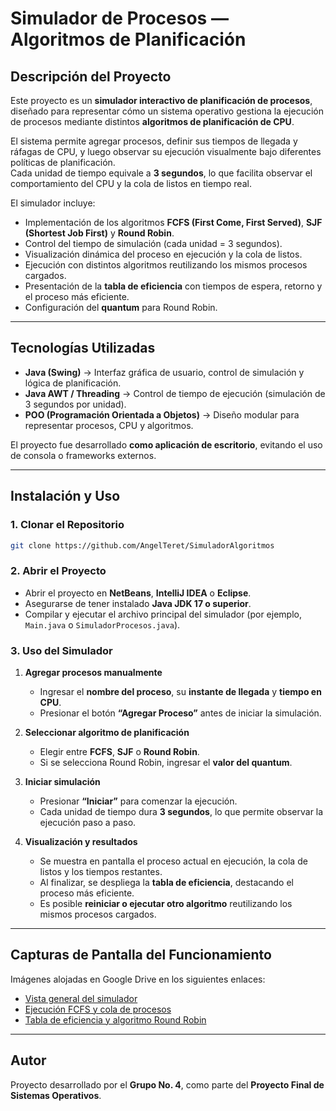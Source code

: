 # Simulador de Procesos — Algoritmos de Planificación

## Descripción del Proyecto
Este proyecto es un **simulador interactivo de planificación de procesos**, diseñado para representar cómo un sistema operativo gestiona la ejecución de procesos mediante distintos **algoritmos de planificación de CPU**.  

El sistema permite agregar procesos, definir sus tiempos de llegada y ráfagas de CPU, y luego observar su ejecución visualmente bajo diferentes políticas de planificación.  
Cada unidad de tiempo equivale a **3 segundos**, lo que facilita observar el comportamiento del CPU y la cola de listos en tiempo real.

El simulador incluye:
- Implementación de los algoritmos **FCFS (First Come, First Served)**, **SJF (Shortest Job First)** y **Round Robin**.
- Control del tiempo de simulación (cada unidad = 3 segundos).
- Visualización dinámica del proceso en ejecución y la cola de listos.
- Ejecución con distintos algoritmos reutilizando los mismos procesos cargados.
- Presentación de la **tabla de eficiencia** con tiempos de espera, retorno y el proceso más eficiente.
- Configuración del **quantum** para Round Robin.

---

## Tecnologías Utilizadas
- **Java (Swing)** → Interfaz gráfica de usuario, control de simulación y lógica de planificación.  
- **Java AWT / Threading** → Control de tiempo de ejecución (simulación de 3 segundos por unidad).  
- **POO (Programación Orientada a Objetos)** → Diseño modular para representar procesos, CPU y algoritmos.  

El proyecto fue desarrollado **como aplicación de escritorio**, evitando el uso de consola o frameworks externos.

---

## Instalación y Uso

### 1. Clonar el Repositorio
```bash
git clone https://github.com/AngelTeret/SimuladorAlgoritmos
```

### 2. Abrir el Proyecto
- Abrir el proyecto en **NetBeans**, **IntelliJ IDEA** o **Eclipse**.  
- Asegurarse de tener instalado **Java JDK 17 o superior**.  
- Compilar y ejecutar el archivo principal del simulador (por ejemplo, `Main.java` o `SimuladorProcesos.java`).

### 3. Uso del Simulador

1. **Agregar procesos manualmente**  
   - Ingresar el **nombre del proceso**, su **instante de llegada** y **tiempo en CPU**.  
   - Presionar el botón **“Agregar Proceso”** antes de iniciar la simulación.

2. **Seleccionar algoritmo de planificación**  
   - Elegir entre **FCFS**, **SJF** o **Round Robin**.  
   - Si se selecciona Round Robin, ingresar el **valor del quantum**.

3. **Iniciar simulación**  
   - Presionar **“Iniciar”** para comenzar la ejecución.  
   - Cada unidad de tiempo dura **3 segundos**, lo que permite observar la ejecución paso a paso.

4. **Visualización y resultados**  
   - Se muestra en pantalla el proceso actual en ejecución, la cola de listos y los tiempos restantes.  
   - Al finalizar, se despliega la **tabla de eficiencia**, destacando el proceso más eficiente.  
   - Es posible **reiniciar o ejecutar otro algoritmo** reutilizando los mismos procesos cargados.

---

## Capturas de Pantalla del Funcionamiento
Imágenes alojadas en Google Drive en los siguientes enlaces:

- [Vista general del simulador](https://drive.google.com/drive/folders/1Oy5E4EJfTDH_EoZOwk5iCranLGzYkEq6?usp=sharing)  
- [Ejecución FCFS y cola de procesos](https://drive.google.com/drive/folders/1AY3Vt_kykpM8u8netQ0ggp3LMH-hUVB0?usp=sharing)  
- [Tabla de eficiencia y algoritmo Round Robin](https://drive.google.com/drive/folders/1iXTLuSTEltw822aS4AOtkJWvSrMuHz0q?usp=sharing)  


---

## Autor
Proyecto desarrollado por el **Grupo No. 4**, como parte del **Proyecto Final de Sistemas Operativos**.  
 
